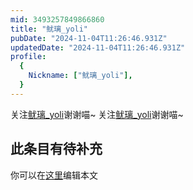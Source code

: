 ```yaml
---
mid: 3493257849866860
title: "鱿璃_yoli"
pubDate: "2024-11-04T11:26:46.931Z"
updatedDate: "2024-11-04T11:26:46.931Z"
profile:
  {
    Nickname: ["鱿璃_yoli"],
  }
---
```


关注[鱿璃_yoli](https://space.bilibili.com/3493257849866860)谢谢喵~ 关注[鱿璃_yoli](https://space.bilibili.com/3493257849866860)谢谢喵~

## 此条目有待补充
你可以在[这里](https://github.com/Yuhanawa/VTuber.ICU-Content/edit/master/v/鱿璃_yoli/index.md)编辑本文
